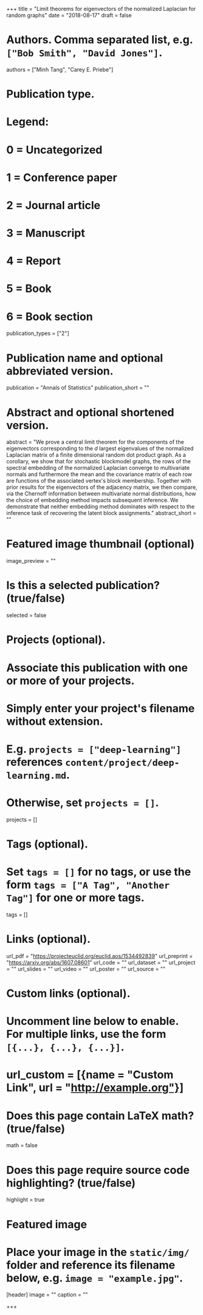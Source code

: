+++
title = "Limit theorems for eigenvectors of the normalized Laplacian for random graphs"
date = "2018-08-17"
draft = false

# Authors. Comma separated list, e.g. `["Bob Smith", "David Jones"]`.
authors = ["Minh Tang", "Carey E. Priebe"]

# Publication type.
# Legend:
# 0 = Uncategorized
# 1 = Conference paper
# 2 = Journal article
# 3 = Manuscript
# 4 = Report
# 5 = Book
# 6 = Book section
publication_types = ["2"]

# Publication name and optional abbreviated version.
publication = "Annals of Statistics"
publication_short = ""

# Abstract and optional shortened version.
abstract = "We prove a central limit theorem for the components of the eigenvectors corresponding to the $d$ largest eigenvalues of the normalized Laplacian matrix of a finite dimensional random dot product graph. As a corollary, we show that for stochastic blockmodel graphs, the rows of the spectral embedding of the normalized Laplacian converge to multivariate normals and furthermore the mean and the covariance matrix of each row are functions of the associated vertex's block membership. Together with prior results for the eigenvectors of the adjacency matrix, we then compare, via the Chernoff information between multivariate normal distributions, how the choice of embedding method impacts subsequent inference. We demonstrate that neither embedding method dominates with respect to the inference task of recovering the latent block assignments." 
abstract_short = ""

# Featured image thumbnail (optional)
image_preview = ""

# Is this a selected publication? (true/false)
selected = false

# Projects (optional).
#   Associate this publication with one or more of your projects.
#   Simply enter your project's filename without extension.
#   E.g. `projects = ["deep-learning"]` references `content/project/deep-learning.md`.
#   Otherwise, set `projects = []`.
projects = []

# Tags (optional).
#   Set `tags = []` for no tags, or use the form `tags = ["A Tag", "Another Tag"]` for one or more tags.
tags = []

# Links (optional).
url_pdf = "https://projecteuclid.org/euclid.aos/1534492839"
url_preprint = "https://arxiv.org/abs/1607.08601"
url_code = ""
url_dataset = ""
url_project = ""
url_slides = ""
url_video = ""
url_poster = ""
url_source = ""

# Custom links (optional).
#   Uncomment line below to enable. For multiple links, use the form `[{...}, {...}, {...}]`.
# url_custom = [{name = "Custom Link", url = "http://example.org"}]

# Does this page contain LaTeX math? (true/false)
math = false

# Does this page require source code highlighting? (true/false)
highlight = true

# Featured image
# Place your image in the `static/img/` folder and reference its filename below, e.g. `image = "example.jpg"`.
[header]
image = ""
caption = ""

+++
